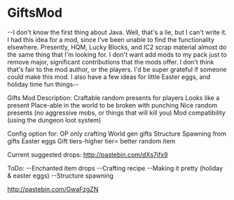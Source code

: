 # GiftsMod
--I don't know the first thing about Java. Well, that's a lie, but I can't write it. I had this idea for a mod, since I've been unable to find the functionality elsewhere. Presently, HQM, Lucky Blocks, and IC2 scrap material almost do the same thing that I'm looking for. I don't want add mods to my pack just to remove major, significant contributions that the mods offer. I don't think that's fair to the mod author, or the players. I'd be super grateful if someone could make this mod. I also have a few ideas for little Easter eggs, and holiday time fun things--
 
Gifts Mod Description:
Craftable random presents for players
Looks like a present
Place-able in the world to be broken with punching
Nice random presents (no aggressive mobs, or things that will kill you)
Mod compatibility (using the dungeon loot system)
 
Config option for:
OP only crafting
World gen gifts
Structure Spawning from gifts
Easter eggs
Gift tiers-higher tier= better random item
 
 
Current suggested drops: http://pastebin.com/dXs7ifx9
 
ToDo:
--Enchanted item drops
--Crafting recipe
--Making it pretty (holiday & easter eggs)
--Structure spawning



http://pastebin.com/GwaFzgZN

